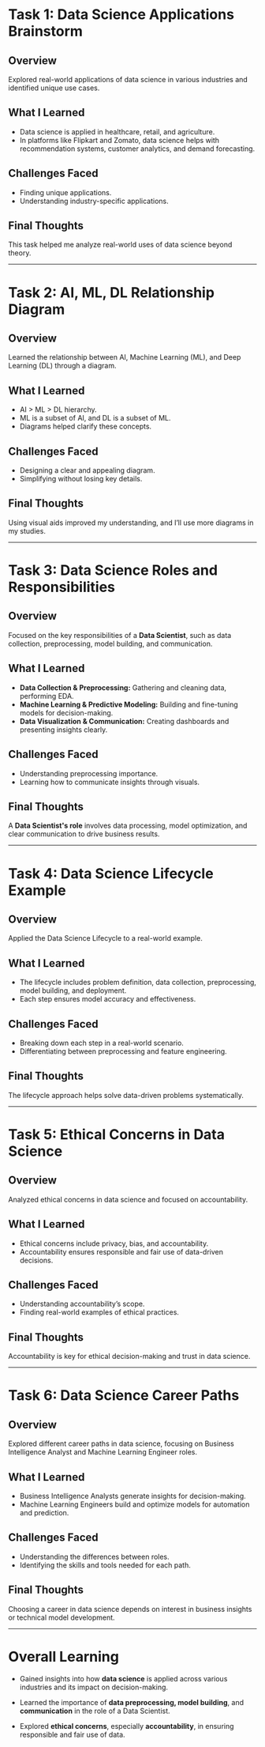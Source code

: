 # Task 1: Data Science Applications Brainstorm

## Overview
Explored real-world applications of data science in various industries and identified unique use cases.

## What I Learned
- Data science is applied in healthcare, retail, and agriculture.
- In platforms like Flipkart and Zomato, data science helps with recommendation systems, customer analytics, and demand forecasting.

## Challenges Faced
- Finding unique applications.
- Understanding industry-specific applications.

## Final Thoughts
This task helped me analyze real-world uses of data science beyond theory.

---

# Task 2: AI, ML, DL Relationship Diagram

## Overview
Learned the relationship between AI, Machine Learning (ML), and Deep Learning (DL) through a diagram.

## What I Learned
- AI > ML > DL hierarchy.
- ML is a subset of AI, and DL is a subset of ML.
- Diagrams helped clarify these concepts.

## Challenges Faced
- Designing a clear and appealing diagram.
- Simplifying without losing key details.

## Final Thoughts
Using visual aids improved my understanding, and I’ll use more diagrams in my studies.

---

# Task 3: Data Science Roles and Responsibilities

## Overview
Focused on the key responsibilities of a **Data Scientist**, such as data collection, preprocessing, model building, and communication.

## What I Learned
- **Data Collection & Preprocessing:** Gathering and cleaning data, performing EDA.
- **Machine Learning & Predictive Modeling:** Building and fine-tuning models for decision-making.
- **Data Visualization & Communication:** Creating dashboards and presenting insights clearly.

## Challenges Faced
- Understanding preprocessing importance.
- Learning how to communicate insights through visuals.

## Final Thoughts
A **Data Scientist's role** involves data processing, model optimization, and clear communication to drive business results.

---

# Task 4: Data Science Lifecycle Example

## Overview
Applied the Data Science Lifecycle to a real-world example.

## What I Learned
- The lifecycle includes problem definition, data collection, preprocessing, model building, and deployment.
- Each step ensures model accuracy and effectiveness.

## Challenges Faced
- Breaking down each step in a real-world scenario.
- Differentiating between preprocessing and feature engineering.

## Final Thoughts
The lifecycle approach helps solve data-driven problems systematically.

---

# Task 5: Ethical Concerns in Data Science

## Overview
Analyzed ethical concerns in data science and focused on accountability.

## What I Learned
- Ethical concerns include privacy, bias, and accountability.
- Accountability ensures responsible and fair use of data-driven decisions.

## Challenges Faced
- Understanding accountability’s scope.
- Finding real-world examples of ethical practices.

## Final Thoughts
Accountability is key for ethical decision-making and trust in data science.

---

# Task 6: Data Science Career Paths

## Overview
Explored different career paths in data science, focusing on Business Intelligence Analyst and Machine Learning Engineer roles.

## What I Learned
- Business Intelligence Analysts generate insights for decision-making.
- Machine Learning Engineers build and optimize models for automation and prediction.

## Challenges Faced
- Understanding the differences between roles.
- Identifying the skills and tools needed for each path.

## Final Thoughts
Choosing a career in data science depends on interest in business insights or technical model development.

---

# Overall Learning

- Gained insights into how **data science** is applied across various industries and its impact on decision-making.

- Learned the importance of **data preprocessing, model building**, and **communication** in the role of a Data Scientist.

- Explored **ethical concerns**, especially **accountability**, in ensuring responsible and fair use of data.
